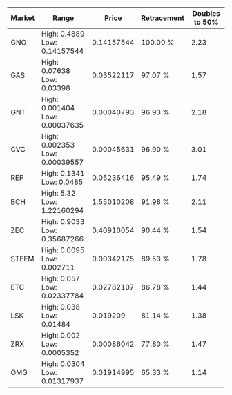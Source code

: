 | Market | Range | Price| Retracement | Doubles to 50% |
| --- | --- | --- | --- | --- |
| GNO | High: 0.4889<br />Low: 0.14157544 | 0.14157544 | 100.00 % | 2.23 |
| GAS | High: 0.07638<br />Low: 0.03398 | 0.03522117 | 97.07 % | 1.57 |
| GNT | High: 0.001404<br />Low: 0.00037635 | 0.00040793 | 96.93 % | 2.18 |
| CVC | High: 0.002353<br />Low: 0.00039557 | 0.00045631 | 96.90 % | 3.01 |
| REP | High: 0.1341<br />Low: 0.0485 | 0.05236416 | 95.49 % | 1.74 |
| BCH | High: 5.32<br />Low: 1.22160294 | 1.55010208 | 91.98 % | 2.11 |
| ZEC | High: 0.9033<br />Low: 0.35687266 | 0.40910054 | 90.44 % | 1.54 |
| STEEM | High: 0.0095<br />Low: 0.002711 | 0.00342175 | 89.53 % | 1.78 |
| ETC | High: 0.057<br />Low: 0.02337784 | 0.02782107 | 86.78 % | 1.44 |
| LSK | High: 0.038<br />Low: 0.01484 | 0.019209 | 81.14 % | 1.38 |
| ZRX | High: 0.002<br />Low: 0.0005352 | 0.00086042 | 77.80 % | 1.47 |
| OMG | High: 0.0304<br />Low: 0.01317937 | 0.01914995 | 65.33 % | 1.14 |
